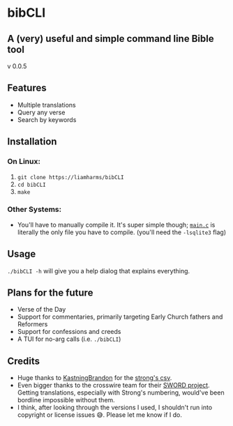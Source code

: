 # bibCLI
## A (very) useful and simple command line Bible tool
v 0.0.5

## Features
- Multiple translations
- Query any verse
- Search by keywords

## Installation
### On Linux:
1. `git clone https://liamharms/bibCLI`
2. `cd bibCLI`
3. `make`
### Other Systems:
- You'll have to manually compile it. It's super simple though; [`main.c`](./src/main.c) is literally the only file you have to compile. (you'll need the `-lsqlite3` flag) 

## Usage
`./bibCLI -h` will give you a help dialog that explains everything.

## Plans for the future
- Verse of the Day
- Support for commentaries, primarily targeting Early Church fathers and Reformers
- Support for confessions and creeds
- A TUI for no-arg calls (i.e. `./bibCLI`)

## Credits
- Huge thanks to [KastningBrandon](https://github.com/KastningBrandon) for the [strong's csv](https://github.com/KastningBrandon/python3-tools-for-strongs-bible-dictionary_03_2024/blob/master/data_processed/strongs.csv).
- Even bigger thanks to the crosswire team for their [SWORD project](https://www.crosswire.org/sword/index.jsp). Getting translations, especially with Strong's numbering, would've been bordline impossible without them.
 - I think, after looking through the versions I used, I shouldn't run into copyright or license issues 😅. Please let me know if I do.